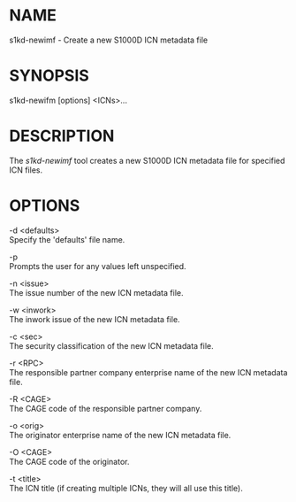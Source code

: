 NAME
====

s1kd-newimf - Create a new S1000D ICN metadata file

SYNOPSIS
========

s1kd-newifm \[options\] &lt;ICNs&gt;...

DESCRIPTION
===========

The *s1kd-newimf* tool creates a new S1000D ICN metadata file for specified ICN files.

OPTIONS
=======

-d &lt;defaults&gt;  
Specify the 'defaults' file name.

-p  
Prompts the user for any values left unspecified.

-n &lt;issue&gt;  
The issue number of the new ICN metadata file.

-w &lt;inwork&gt;  
The inwork issue of the new ICN metadata file.

-c &lt;sec&gt;  
The security classification of the new ICN metadata file.

-r &lt;RPC&gt;  
The responsible partner company enterprise name of the new ICN metadata file.

-R &lt;CAGE&gt;  
The CAGE code of the responsible partner company.

-o &lt;orig&gt;  
The originator enterprise name of the new ICN metadata file.

-O &lt;CAGE&gt;  
The CAGE code of the originator.

-t &lt;title&gt;  
The ICN title (if creating multiple ICNs, they will all use this title).
